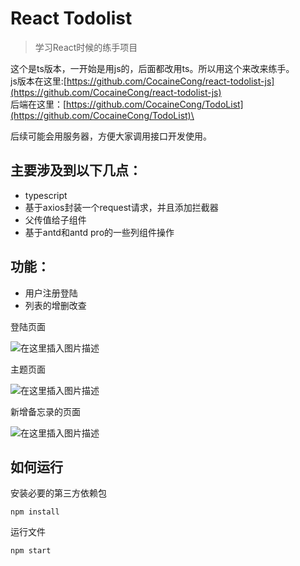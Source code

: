 # React Todolist

> 学习React时候的练手项目

这个是ts版本，一开始是用js的，后面都改用ts。所以用这个来改来练手。\
js版本在这里:[https://github.com/CocaineCong/react-todolist-js](https://github.com/CocaineCong/react-todolist-js) \
后端在这里：[https://github.com/CocaineCong/TodoList](https://github.com/CocaineCong/TodoList)\

后续可能会用服务器，方便大家调用接口开发使用。

## 主要涉及到以下几点：
- typescript
- 基于axios封装一个request请求，并且添加拦截器
- 父传值给子组件
- 基于antd和antd pro的一些列组件操作

## 功能：

- 用户注册登陆
- 列表的增删改查

登陆页面

![在这里插入图片描述](https://img-blog.csdnimg.cn/821a978c00044739898f7ca555a9b670.png)


主题页面

![在这里插入图片描述](https://img-blog.csdnimg.cn/875eaa8c390b40ce91018481066824e0.png)

新增备忘录的页面

![在这里插入图片描述](https://img-blog.csdnimg.cn/820f67b8ee5f4e4281c91e64cee36e28.png)


## 如何运行

安装必要的第三方依赖包

```shell
npm install
```

运行文件

```shell
npm start
```
